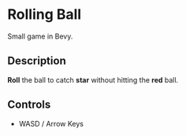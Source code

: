 # Rolling Ball
Small game in Bevy.

## Description
**Roll** the ball to catch **star** without hitting the **red** ball. 

## Controls
* WASD / Arrow Keys

